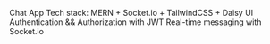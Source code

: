Chat App
Tech stack: MERN + Socket.io + TailwindCSS + Daisy UI
Authentication && Authorization with JWT
Real-time messaging with Socket.io

